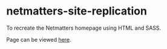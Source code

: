 # netmatters-site-replication
To recreate the Netmatters homepage using HTML and SASS.

Page can be viewed [here](https://davelilleystone.github.io/netmatters-site-replication/).

